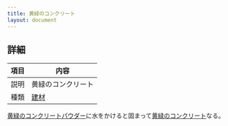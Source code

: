 ```yaml
---
title: 黄緑のコンクリート
layout: document
---
```

## 詳細

|項目|内容|
|---|---|
|説明|黄緑のコンクリート|
|種類|[建材](建材)|

[黄緑のコンクリートパウダー](黄緑のコンクリートパウダー)に水をかけると固まって[黄緑のコンクリート](黄緑のコンクリート)なる。
